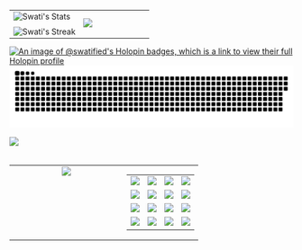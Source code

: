 
<table style="border-collapse: collapse; border: none; width: 100%;">
  <tr style="border: none;">
    <td style="border: none; width: 50%;">
      <img src="https://github-readme-stats.vercel.app/api?username=swatified&theme=tokyonight&show_icons=true&hide_border=true&count_private=true" alt="Swati's Stats" width="100%">
      <br>
      <img src="https://github-readme-streak-stats.herokuapp.com/?user=swatified&theme=tokyonight&hide_border=true" alt="Swati's Streak" width="100%" style="margin-top: 10px;">
    </td>
    <td style="border: none; width: 50%;">
      <img src="https://i.ibb.co/Qj9Xvvx/69684b62bc72d19642273491b51fcee0.jpg" height="400">
    </td>
  </tr>
</table>

[![An image of @swatified's Holopin badges, which is a link to view their full Holopin profile](https://holopin.me/swatified)](https://holopin.io/@swatified)
<img alt="snake eating my contributions" src="https://raw.githubusercontent.com/swatified/swatified/output/github-contribution-grid-snake.svg" />
<br/>

<!-- Activity Graph -->
<a href="https://github.com/Wahid7852">
<img height=300 src="https://github-readme-activity-graph.vercel.app/graph?username=swatified&bg_color=1A1B27&color=70A5FD&line=38BDAE&point=BF91F3&area_color=BF91F3&border_radius=22.5&title_color=BF91F3&border_radius=22px%22"/>
</a><br/><br/>

<div align="center">
  <table width="100%">
    <tr>
      <td width="60%" align="center" valign="top">
        <img src="https://github-readme-stats.vercel.app/api/top-langs/?username=swatified&theme=tokyonight&show_icons=true&hide_border=true&count_private=true&layout=compact" height="270">
      </td>
      <td width="40%" align="center" valign="top">
        <table>
          <tr>
            <td align="center"><img src="https://skillicons.dev/icons?i=flask" /></td>
            <td align="center"><img src="https://skillicons.dev/icons?i=androidstudio" /></td>
            <td align="center"><img src="https://skillicons.dev/icons?i=figma" /></td>
            <td align="center"><img src="https://skillicons.dev/icons?i=firebase" /></td>
          </tr>
          <tr>
            <td align="center"><img src="https://skillicons.dev/icons?i=anaconda" /></td>
            <td align="center"><img src="https://skillicons.dev/icons?i=html" /></td>
            <td align="center"><img src="https://skillicons.dev/icons?i=python" /></td>
            <td align="center"><img src="https://skillicons.dev/icons?i=javascript" /></td>
          </tr>
          <tr>
            <td align="center"><img src="https://skillicons.dev/icons?i=c" /></td>
            <td align="center"><img src="https://skillicons.dev/icons?i=mysql" /></td>
            <td align="center"><img src="https://skillicons.dev/icons?i=css" /></td>
            <td align="center"><img src="https://skillicons.dev/icons?i=github" /></td>
          </tr>
          <tr>
            <td align="center"><img src="https://skillicons.dev/icons?i=vscode" /></td>
            <td align="center"><img src="https://skillicons.dev/icons?i=java" /></td>
            <td align="center"><img src="https://skillicons.dev/icons?i=kotlin" /></td>
            <td align="center"><img src="https://skillicons.dev/icons?i=gradle" /></td>
          </tr></table>
      </td>
    </tr>
  </table>
</div>
